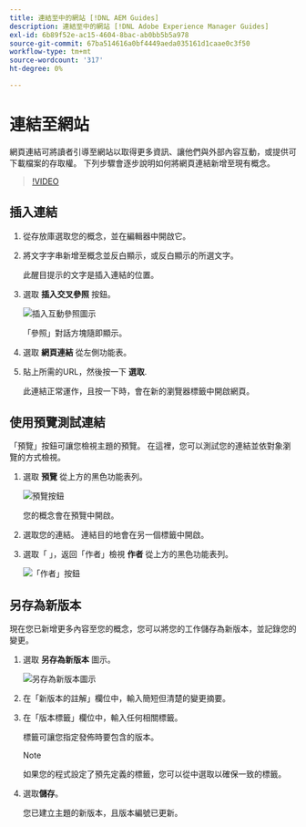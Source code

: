 ```yaml
---
title: 連結至中的網站 [!DNL AEM Guides]
description: 連結至中的網站 [!DNL Adobe Experience Manager Guides]
exl-id: 6b89f52e-ac15-4604-8bac-ab0bb5b5a978
source-git-commit: 67ba514616a0bf4449aeda035161d1caae0c3f50
workflow-type: tm+mt
source-wordcount: '317'
ht-degree: 0%

---
```


# 連結至網站

網頁連結可將讀者引導至網站以取得更多資訊、讓他們與外部內容互動，或提供可下載檔案的存取權。 下列步驟會逐步說明如何將網頁連結新增至現有概念。

>[!VIDEO](https://video.tv.adobe.com/v/336656?quality=12&learn=on)

## 插入連結

1. 從存放庫選取您的概念，並在編輯器中開啟它。
1. 將文字字串新增至概念並反白顯示，或反白顯示的所選文字。

   此醒目提示的文字是插入連結的位置。
1. 選取 **插入交叉參照** 按鈕。

   ![插入互動參照圖示](images/lesson-5/insert-crossref-icon.png)

   「參照」對話方塊隨即顯示。


1. 選取 **網頁連結** 從左側功能表。
1. 貼上所需的URL，然後按一下 **選取**.

   此連結正常運作，且按一下時，會在新的瀏覽器標籤中開啟網頁。

## 使用預覽測試連結

「預覽」按鈕可讓您檢視主題的預覽。 在這裡，您可以測試您的連結並依對象瀏覽的方式檢視。

1. 選取 **預覽** 從上方的黑色功能表列。

   ![預覽按鈕](images/common/select-preview.png)

   您的概念會在預覽中開啟。

1. 選取您的連結。
連結目的地會在另一個標籤中開啟。
1. 選取「 」，返回「作者」檢視 **作者** 從上方的黑色功能表列。

   ![「作者」按鈕](images/lesson-5/author-map.png)


## 另存為新版本

現在您已新增更多內容至您的概念，您可以將您的工作儲存為新版本，並記錄您的變更。

1. 選取 **另存為新版本** 圖示。

   ![另存為新版本圖示](images/common/save-as-new-version.png)

1. 在「新版本的註解」欄位中，輸入簡短但清楚的變更摘要。
1. 在「版本標籤」欄位中，輸入任何相關標籤。

   標籤可讓您指定發佈時要包含的版本。

   >[!NOTE]
   > 
   > 如果您的程式設定了預先定義的標籤，您可以從中選取以確保一致的標籤。

1. 選取&#x200B;**儲存**。

   您已建立主題的新版本，且版本編號已更新。

